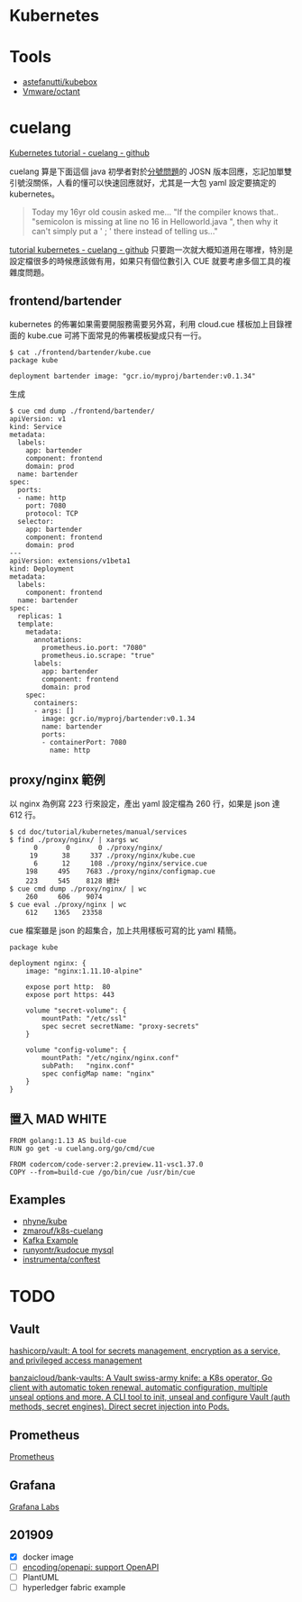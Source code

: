# Kubernetes

<!-- toc -->

# Tools

- [astefanutti/kubebox](https://github.com/astefanutti/kubebox)
- [Vmware/octant](https://github.com/vmware/octant)

# cuelang

[Kubernetes tutorial - cuelang - github](https://github.com/cuelang/cue/tree/master/doc/tutorial/kubernetes)

cuelang 算是下面這個 java 初學者對於[分號問題](https://twitter.com/bans_srb/status/1166667272431079424)的 JOSN 版本回應，忘記加單雙引號沒關係，人看的懂可以快速回應就好，尤其是一大包 yaml 設定要搞定的 kubernetes。


> Today my 16yr old cousin asked me...
  "If the compiler knows that.. "semicolon is missing at line no 16 in Helloworld.java ", then why it can't simply put a ' ; ' there instead of telling us..."


[tutorial kubernetes - cuelang - github](https://github.com/cuelang/cue/tree/master/doc/tutorial/kubernetes) 只要跑一次就大概知道用在哪裡，特別是設定檔很多的時候應該做有用，如果只有個位數引入 CUE 就要考慮多個工具的複雜度問題。

## frontend/bartender

kubernetes 的佈署如果需要開服務需要另外寫，利用 cloud.cue 樣板加上目錄裡面的 kube.cue 可將下面常見的佈署模板變成只有一行。

```
$ cat ./frontend/bartender/kube.cue 
package kube

deployment bartender image: "gcr.io/myproj/bartender:v0.1.34"
```

生成

```
$ cue cmd dump ./frontend/bartender/
apiVersion: v1
kind: Service
metadata:
  labels:
    app: bartender
    component: frontend
    domain: prod
  name: bartender
spec:
  ports:
  - name: http
    port: 7080
    protocol: TCP
  selector:
    app: bartender
    component: frontend
    domain: prod
---
apiVersion: extensions/v1beta1
kind: Deployment
metadata:
  labels:
    component: frontend
  name: bartender
spec:
  replicas: 1
  template:
    metadata:
      annotations:
        prometheus.io.port: "7080"
        prometheus.io.scrape: "true"
      labels:
        app: bartender
        component: frontend
        domain: prod
    spec:
      containers:
      - args: []
        image: gcr.io/myproj/bartender:v0.1.34
        name: bartender
        ports:
        - containerPort: 7080
          name: http

```

## proxy/nginx 範例

以 nginx 為例寫 223 行來設定，產出 yaml 設定檔為 260 行，如果是 json 達 612 行。

```shell
$ cd doc/tutorial/kubernetes/manual/services
$ find ./proxy/nginx/ | xargs wc
      0       0       0 ./proxy/nginx/
     19      38     337 ./proxy/nginx/kube.cue
      6      12     108 ./proxy/nginx/service.cue
    198     495    7683 ./proxy/nginx/configmap.cue
    223     545    8128 總計
$ cue cmd dump ./proxy/nginx/ | wc
    260     606    9074
$ cue eval ./proxy/nginx | wc
    612    1365   23358
```

cue 檔案雖是 json 的超集合，加上共用樣板可寫的比 yaml 精簡。

```
package kube

deployment nginx: {
	image: "nginx:1.11.10-alpine"

	expose port http:  80
	expose port https: 443

	volume "secret-volume": {
		mountPath: "/etc/ssl"
		spec secret secretName: "proxy-secrets"
	}

	volume "config-volume": {
		mountPath: "/etc/nginx/nginx.conf"
		subPath:   "nginx.conf"
		spec configMap name: "nginx"
	}
}
```

## 置入 MAD WHITE

```docker
FROM golang:1.13 AS build-cue
RUN go get -u cuelang.org/go/cmd/cue

FROM codercom/code-server:2.preview.11-vsc1.37.0
COPY --from=build-cue /go/bin/cue /usr/bin/cue
```

## Examples

- [nhyne/kube](https://github.com/nhyne/kube)
- [zmarouf/k8s-cuelang](https://github.com/zmarouf/k8s-cuelang)
- [Kafka Example](https://github.com/takirala/kudo-kafka)
- [runyontr/kudocue mysql](https://github.com/runyontr/kudocue)
- [instrumenta/conftest](https://github.com/instrumenta/conftest)

# TODO

## Vault

[hashicorp/vault: A tool for secrets management, encryption as a service, and privileged access management](https://github.com/hashicorp/vault)

[banzaicloud/bank-vaults: A Vault swiss-army knife: a K8s operator, Go client with automatic token renewal, automatic configuration, multiple unseal options and more. A CLI tool to init, unseal and configure Vault (auth methods, secret engines). Direct secret injection into Pods.](https://github.com/banzaicloud/bank-vaults)

## Prometheus

[Prometheus](https://github.com/prometheus)

## Grafana

[Grafana Labs](https://github.com/grafana)

## 201909

- [x] docker image
- [ ] [encoding/openapi: support OpenAPI](https://github.com/cuelang/cue/blob/master/encoding/openapi/testdata/openapi.cue)
- [ ] PlantUML
- [ ] hyperledger fabric example